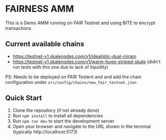 # FAIRNESS AMM

This is a Demo AMM running on FAIR Testnet and using BITE to encrypt transactions

## Current available chains

- https://testnet-v1.skalenodes.com/v1/idealistic-dual-miram
- https://testnet-v1.skalenodes.com/v1/warm-huge-striped-skale (didn't run tests with this one due to lack of liquidity)

PS: Needs to be deployed on FAIR Testent and and add the chain configuration under `src/config/chains/new_fair_testnet.json`

## Quick Start

1. Clone the repository (if not already done)
2. Run `npm install` to install all dependencies
3. Run `npm run dev` to start the development server
4. Open your browser and navigate to the URL shown in the terminal (typically http://localhost:5173)